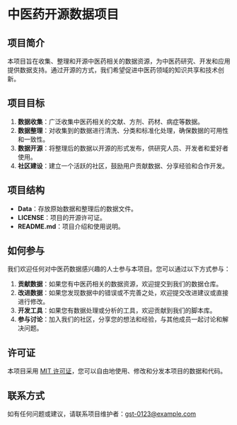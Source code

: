 # 中医药开源数据项目

## 项目简介

本项目旨在收集、整理和开源中医药相关的数据资源，为中医药研究、开发和应用提供数据支持。通过开源的方式，我们希望促进中医药领域的知识共享和技术创新。

## 项目目标

1. **数据收集**：广泛收集中医药相关的文献、方剂、药材、病症等数据。
2. **数据整理**：对收集到的数据进行清洗、分类和标准化处理，确保数据的可用性和一致性。
3. **数据开源**：将整理后的数据以开源的形式发布，供研究人员、开发者和爱好者使用。
4. **社区建设**：建立一个活跃的社区，鼓励用户贡献数据、分享经验和合作开发。

## 项目结构

- **Data**：存放原始数据和整理后的数据文件。
- **LICENSE**：项目的开源许可证。
- **README.md**：项目介绍和使用说明。

## 如何参与

我们欢迎任何对中医药数据感兴趣的人士参与本项目。您可以通过以下方式参与：

1. **贡献数据**：如果您有中医药相关的数据资源，欢迎提交到我们的数据仓库。
2. **改进数据**：如果您发现数据中的错误或不完善之处，欢迎提交改进建议或直接进行修改。
3. **开发工具**：如果您有数据处理或分析的工具，欢迎贡献到我们的脚本库。
4. **参与讨论**：加入我们的社区，分享您的想法和经验，与其他成员一起讨论和解决问题。

## 许可证

本项目采用 [MIT 许可证](LICENSE)，您可以自由地使用、修改和分发本项目的数据和代码。

## 联系方式

如有任何问题或建议，请联系项目维护者：[gst-0123@example.com](mailto:gst-0123@example.com)
